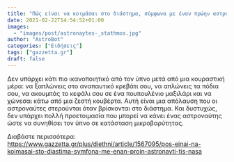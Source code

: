 ```yaml
---
title: "Πώς είναι να κοιμάσαι στο διάστημα, σύμφωνα με έναν πρώην αστροναύτη της NASA"
date: 2021-02-22T14:54:52+01:00
images:
  - "images/post/astronaytes-_stathmos.jpg"
author: "AstroBot"
categories: ["Ειδήσεις"]
tags: ["gazzetta.gr"]
draft: false
---
```


Δεν υπάρχει κάτι πιο ικανοποιητικό από τον ύπνο μετά από μια κουραστική μέρα: να ξαπλώνεις στο αναπαυτικό κρεβάτι σου, να απλώνεις τα πόδια σου, να ακουμπάς το κεφάλι σου σε ένα πουπουλένιο μαξιλάρι και να χώνεσαι κάτω από μια ζεστή κουβέρτα. Αυτή είναι μια απόλαυση που οι αστροναύτες στερούνται όταν βρίσκονται στο διάστημα. Και δυστυχώς, δεν υπάρχει πολλή προετοιμασία που μπορεί να κάνει ένας αστροναύτης ώστε να συνηθίσει τον ύπνο σε κατάσταση μικροβαρύτητας.

Διαβάστε περισσότερα: https://www.gazzetta.gr/plus/diethni/article/1567095/pos-einai-na-koimasai-sto-diastima-symfona-me-enan-proin-astronayti-tis-nasa
